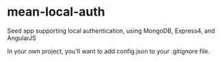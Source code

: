 mean-local-auth
===============

Seed app supporting local authentication, using MongoDB, Express4, and AngularJS

In your own project, you'll want to add config.json to your .gitignore file.
